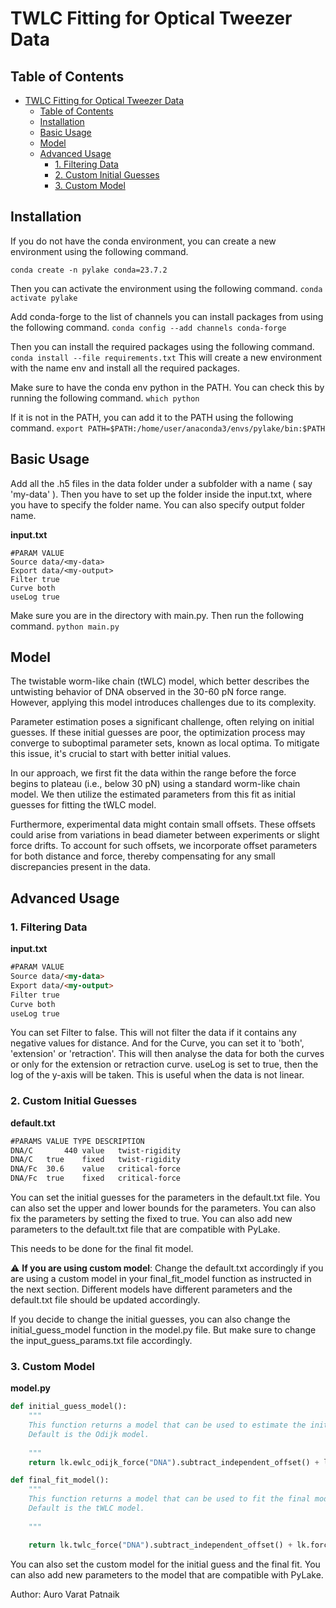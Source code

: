 # TWLC Fitting for Optical Tweezer Data

## Table of Contents

- [TWLC Fitting for Optical Tweezer Data](#twlc-fitting-for-optical-tweezer-data)
  - [Table of Contents](#table-of-contents)
  - [Installation](#installation)
  - [Basic Usage](#basic-usage)
  - [Model](#model)
  - [Advanced Usage](#advanced-usage)
    - [1. Filtering Data](#1-filtering-data)
    - [2. Custom Initial Guesses](#2-custom-initial-guesses)
    - [3. Custom Model](#3-custom-model)

## Installation

If you do not have the conda environment, you can create a new environment using the following command.

`conda create -n pylake conda=23.7.2`



Then you can activate the environment using the following command.
`conda activate pylake`

Add conda-forge to the list of channels you can install packages from using the following command.
`conda config --add channels conda-forge`

Then you can install the required packages using the following command.
`conda install --file requirements.txt`
This will create a new environment with the name env and install all the required packages.

Make sure to have the conda env python in the PATH. You can check this by running the following command.
`which python`

If it is not in the PATH, you can add it to the PATH using the following command.
`export PATH=$PATH:/home/user/anaconda3/envs/pylake/bin:$PATH`


## Basic Usage

Add all the .h5 files in the data folder under a subfolder with a name ( say 'my-data' ). Then you have to set up the folder inside the input.txt, where you have to specify the folder name. You can also specify output folder name.

**input.txt**
```
#PARAM VALUE
Source data/<my-data>
Export data/<my-output>
Filter true 
Curve both
useLog true
```

Make sure you are in the directory with main.py. Then run the following command.
`python main.py`

## Model

The twistable worm-like chain (tWLC) model, which better describes the untwisting behavior of DNA observed in the 30-60 pN force range. However, applying this model introduces challenges due to its complexity.

Parameter estimation poses a significant challenge, often relying on initial guesses. If these initial guesses are poor, the optimization process may converge to suboptimal parameter sets, known as local optima. To mitigate this issue, it's crucial to start with better initial values.

In our approach, we first fit the data within the range before the force begins to plateau (i.e., below 30 pN) using a standard worm-like chain model. We then utilize the estimated parameters from this fit as initial guesses for fitting the tWLC model.

Furthermore, experimental data might contain small offsets. These offsets could arise from variations in bead diameter between experiments or slight force drifts. To account for such offsets, we incorporate offset parameters for both distance and force, thereby compensating for any small discrepancies present in the data.

## Advanced Usage

### 1. Filtering Data
**input.txt**
```html
#PARAM VALUE
Source data/<my-data>
Export data/<my-output>
Filter true 
Curve both
useLog true
```

You can set Filter to false. This will not filter the data if it contains any negative values for distance.
And for the Curve, you can set it to 'both', 'extension' or 'retraction'. This will then analyse the data for both the curves or only for the extension or retraction curve.
useLog is set to true, then the log of the y-axis will be taken. This is useful when the data is not linear.

### 2. Custom Initial Guesses
**default.txt**
```html
#PARAMS VALUE TYPE DESCRIPTION
DNA/C       440 value   twist-rigidity
DNA/C   true    fixed   twist-rigidity
DNA/Fc  30.6    value   critical-force
DNA/Fc  true    fixed   critical-force
```
You can set the initial guesses for the parameters in the default.txt file. You can also set the upper and lower bounds for the parameters. You can also fix the parameters by setting the fixed to true. You can also add new parameters to the default.txt file that are compatible with PyLake.

This needs to be done for the final fit model.

 :warning: **If you are using custom model**: Change the default.txt accordingly if you are using a custom model in your final_fit_model function as instructed in the next section. Different models have different parameters and the default.txt file should be updated accordingly. 
 
If you decide to change the initial guesses, you can also change the initial_guess_model function in the model.py file.
But make sure to change the input_guess_params.txt file accordingly.

### 3. Custom Model
**model.py**
```python
def initial_guess_model():
    """
    This function returns a model that can be used to estimate the initial guess for the fitting procedure.
    Default is the Odijk model.
    
    """
    return lk.ewlc_odijk_force("DNA").subtract_independent_offset() + lk.force_offset("DNA")

def final_fit_model():
    """
    This function returns a model that can be used to fit the final model.
    Default is the tWLC model.
    
    """

    return lk.twlc_force("DNA").subtract_independent_offset() + lk.force_offset("DNA")
```

You can also set the custom model for the initial guess and the final fit. You can also add new parameters to the model that are compatible with PyLake.

<!-- add contributor -->
Author: Auro Varat Patnaik
<!-- add license -->
